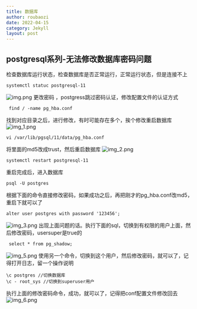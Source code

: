 ```yaml
---
title: 数据库
author: roubaozi
date: 2022-04-15
category: Jekyll
layout: post
---
```


postgresql系列-无法修改数据库密码问题
-------------
检查数据库运行状态，检查数据库是否正常运行，正常运行状态，但是连接不上
~~~
systemctl statuc postgresql-11
~~~
![img.png](https://liangkuaiqianderoubaozi.github.io/blog/gitbook/resources/2022-04-15-postgresql/img.png)
更改密码 ，postgress跳过密码认证，修改配置文件的认证方式
~~~
 find / -name pg_hba.conf
~~~
找到对应目录之后，进行修改，有时可能存在多个，挨个修改重启数据库
![img_1.png](https://liangkuaiqianderoubaozi.github.io/blog/gitbook/resources/2022-04-15-postgresql/img_1.png)

~~~
vi /var/lib/pgsql/11/data/pg_hba.conf
~~~

将里面的md5改成trust，然后重启数据库
  ![img_2.png](https://liangkuaiqianderoubaozi.github.io/blog/gitbook/resources/2022-04-15-postgresql/img_2.png)

~~~
systemctl restart postgresql-11
~~~
重启完成后，进入数据库
~~~
psql -U postgres  
~~~
根据下面的命令直接修改密码，如果成功之后，再把刚才的pg_hba.conf改md5，重启下就可以了
~~~
alter user postgres with password '123456';
~~~
![img_3.png](https://liangkuaiqianderoubaozi.github.io/blog/gitbook/resources/2022-04-15-postgresql/img_3.png)
出现上面问题的话。执行下面的sql，切换到有权限的用户上面，然后修改密码，usersuper是true的
~~~
 select * from pg_shadow;
~~~
![img_5.png](https://liangkuaiqianderoubaozi.github.io/blog/gitbook/resources/2022-04-15-postgresql/img_5.png)
使用另一个命令，切换到这个用户，然后修改密码，就可以了，记得打开日志，留一个操作说明
~~~
\c postgres //切换数据库
\c - root_sys //切换到superuser用户
~~~
执行上面的修改密码命令，成功，就可以了，记得把conf配置文件修改回去
![img_6.png](https://liangkuaiqianderoubaozi.github.io/blog/gitbook/resources/2022-04-15-postgresql/img_6.png)





